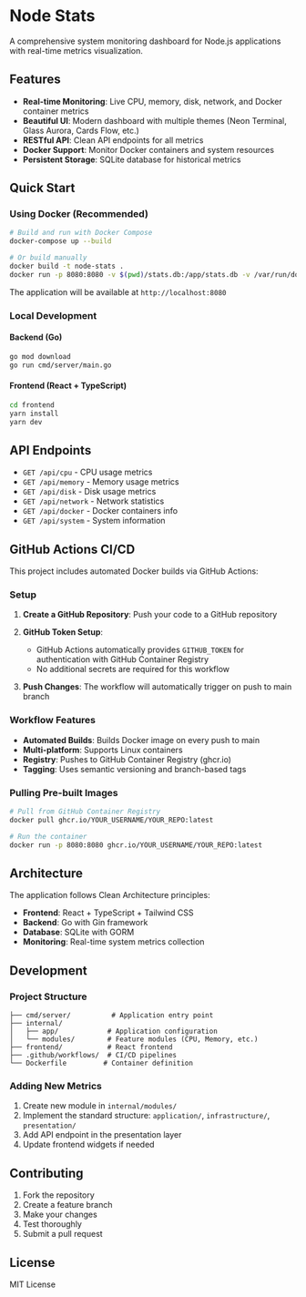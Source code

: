 # Node Stats

A comprehensive system monitoring dashboard for Node.js applications with real-time metrics visualization.

## Features

- **Real-time Monitoring**: Live CPU, memory, disk, network, and Docker container metrics
- **Beautiful UI**: Modern dashboard with multiple themes (Neon Terminal, Glass Aurora, Cards Flow, etc.)
- **RESTful API**: Clean API endpoints for all metrics
- **Docker Support**: Monitor Docker containers and system resources
- **Persistent Storage**: SQLite database for historical metrics

## Quick Start

### Using Docker (Recommended)

```bash
# Build and run with Docker Compose
docker-compose up --build

# Or build manually
docker build -t node-stats .
docker run -p 8080:8080 -v $(pwd)/stats.db:/app/stats.db -v /var/run/docker.sock:/var/run/docker.sock:ro node-stats
```

The application will be available at `http://localhost:8080`

### Local Development

#### Backend (Go)
```bash
go mod download
go run cmd/server/main.go
```

#### Frontend (React + TypeScript)
```bash
cd frontend
yarn install
yarn dev
```

## API Endpoints

- `GET /api/cpu` - CPU usage metrics
- `GET /api/memory` - Memory usage metrics
- `GET /api/disk` - Disk usage metrics
- `GET /api/network` - Network statistics
- `GET /api/docker` - Docker containers info
- `GET /api/system` - System information

## GitHub Actions CI/CD

This project includes automated Docker builds via GitHub Actions:

### Setup

1. **Create a GitHub Repository**: Push your code to a GitHub repository

2. **GitHub Token Setup**:
   - GitHub Actions automatically provides `GITHUB_TOKEN` for authentication with GitHub Container Registry
   - No additional secrets are required for this workflow

3. **Push Changes**: The workflow will automatically trigger on push to main branch

### Workflow Features

- **Automated Builds**: Builds Docker image on every push to main
- **Multi-platform**: Supports Linux containers
- **Registry**: Pushes to GitHub Container Registry (ghcr.io)
- **Tagging**: Uses semantic versioning and branch-based tags

### Pulling Pre-built Images

```bash
# Pull from GitHub Container Registry
docker pull ghcr.io/YOUR_USERNAME/YOUR_REPO:latest

# Run the container
docker run -p 8080:8080 ghcr.io/YOUR_USERNAME/YOUR_REPO:latest
```

## Architecture

The application follows Clean Architecture principles:

- **Frontend**: React + TypeScript + Tailwind CSS
- **Backend**: Go with Gin framework
- **Database**: SQLite with GORM
- **Monitoring**: Real-time system metrics collection

## Development

### Project Structure

```
├── cmd/server/          # Application entry point
├── internal/
│   ├── app/            # Application configuration
│   └── modules/        # Feature modules (CPU, Memory, etc.)
├── frontend/           # React frontend
├── .github/workflows/  # CI/CD pipelines
└── Dockerfile         # Container definition
```

### Adding New Metrics

1. Create new module in `internal/modules/`
2. Implement the standard structure: `application/`, `infrastructure/`, `presentation/`
3. Add API endpoint in the presentation layer
4. Update frontend widgets if needed

## Contributing

1. Fork the repository
2. Create a feature branch
3. Make your changes
4. Test thoroughly
5. Submit a pull request

## License

MIT License
